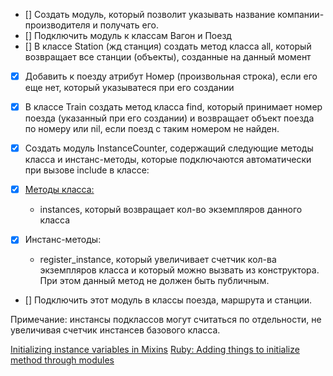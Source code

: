 - [] Создать модуль, который позволит указывать название компании-производителя и получать его.
- [] Подключить модуль к классам Вагон и Поезд
- [] В классе Station (жд станция) создать метод класса all, который возвращает все станции (объекты), созданные на данный момент
- [X] Добавить к поезду атрибут Номер (произвольная строка), если его еще нет, который указыватеся при его создании
- [X] В классе Train создать метод класса find, который принимает номер поезда (указанный при его создании) и возвращает объект поезда по номеру или nil, если поезд с таким номером не найден.

- [X] Создать модуль InstanceCounter, содержащий следующие методы класса и инстанс-методы, которые подключаются автоматически при вызове include в классе:
- [X] [Методы класса:](https://stackoverflow.com/questions/45935120/class-instance-variable-initialize-in-extended-module)
  - instances, который возвращает кол-во экземпляров данного класса
- [X] Инстанс-методы:
  - register_instance, который увеличивает счетчик кол-ва экземпляров класса и который можно вызвать из конструктора. При этом данный метод не должен быть публичным.
- [] Подключить этот модуль в классы поезда, маршрута и станции.


Примечание: инстансы подклассов могут считаться по отдельности, не увеличивая счетчик инстансев базового класса.

[Initializing instance variables in Mixins](https://stackoverflow.com/questions/12586051/initializing-instance-variables-in-mixins)
[Ruby: Adding things to initialize method through modules](https://stackoverflow.com/questions/13257919/ruby-adding-things-to-initialize-method-through-modules)
